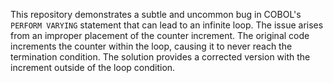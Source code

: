 This repository demonstrates a subtle and uncommon bug in COBOL's `PERFORM VARYING` statement that can lead to an infinite loop.  The issue arises from an improper placement of the counter increment. The original code increments the counter within the loop, causing it to never reach the termination condition. The solution provides a corrected version with the increment outside of the loop condition.